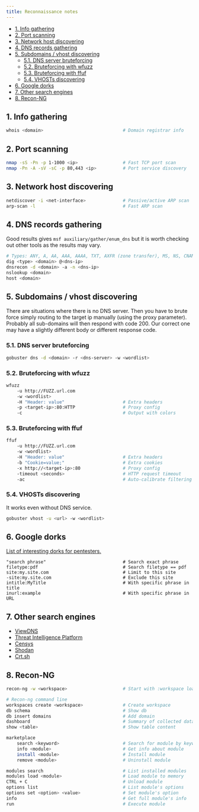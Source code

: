 ```yaml
---
title: Reconnaissance notes
---
```


- [1. Info gathering](#1-info-gathering)
- [2. Port scanning](#2-port-scanning)
- [3. Network host discovering](#3-network-host-discovering)
- [4. DNS records gathering](#4-dns-records-gathering)
- [5. Subdomains / vhost discovering](#5-subdomains--vhost-discovering)
  - [5.1. DNS server bruteforcing](#51-dns-server-bruteforcing)
  - [5.2. Bruteforcing with wfuzz](#52-bruteforcing-with-wfuzz)
  - [5.3. Bruteforcing with ffuf](#53-bruteforcing-with-ffuf)
  - [5.4. VHOSTs discovering](#54-vhosts-discovering)
- [6. Google dorks](#6-google-dorks)
- [7. Other search engines](#7-other-search-engines)
- [8. Recon-NG](#8-recon-ng)

## 1. Info gathering

```bash
whois <domain>                              # Domain registrar info
```

## 2. Port scanning

```bash
nmap -sS -Pn -p 1-1000 <ip>                 # Fast TCP port scan
nmap -Pn -A -sV -sC -p 80,443 <ip>          # Port service discovery
```

## 3. Network host discovering

```bash
netdiscover -i <net-interface>              # Passive/active ARP scan
arp-scan -l                                 # Fast ARP scan
```

## 4. DNS records gathering
Good results gives `msf auxiliary/gather/enum_dns` but it is worth checking out other tools as the results may vary.

```bash
# Types: ANY, A, AA, AAA, AAAA, TXT, AXFR (zone transfer), MS, NS, CNAME
dig <type> <domain> @<dns-ip>     
dnsrecon -d <domain> -a -n <dns-ip>
nslookup <domain>                   
host <domain>  
```

## 5. Subdomains / vhost discovering
There are situations where there is no DNS server. Then you have to brute force simply routing to the target ip manually (using the proxy parameter). Probably all sub-domains will then respond with code 200. Our correct one may have a slightly different body or different response code.

### 5.1. DNS server bruteforcing

```bash
gobuster dns -d <domain> -r <dns-server> -w <wordlist>
```

### 5.2. Bruteforcing with wfuzz

```bash
wfuzz
    -u http://FUZZ.url.com
    -w <wordlist>
    -H "Header: value"                      # Extra headers
    -p <target-ip>:80:HTTP                  # Proxy config
    -c                                      # Output with colors
```

### 5.3. Bruteforcing with ffuf

```bash
ffuf
    -u http://FUZZ.url.com
    -w <wordlist>
    -H "Header: value"                      # Extra headers
    -b "Cookie=value;"                      # Extra cookies
    -x http://<target-ip>:80                # Proxy config
    -timeout <seconds>                      # HTTP request timeout
    -ac                                     # Auto-calibrate filtering
```

### 5.4. VHOSTs discovering

It works even without DNS service.

```bash
gobuster vhost -u <url> -w <wordlist>   
```

## 6. Google dorks
[List of interesting dorks for pentesters.](https://www.exploit-db.com/google-hacking-database)

```text
"search phrase"                             # Search exact phrase
filetype:pdf                                # Search filetype == pdf
site:my.site.com                            # Limit to this site
-site:my.site.com                           # Exclude this site
intitle:MyTitle                             # With specific phrase in title
inurl:example                               # With specific phrase in URL
```

## 7. Other search engines

- [ViewDNS](https://viewdns.info/)
- [Threat Intelligence Platform](https://threatintelligenceplatform.com/)
- [Censys](https://search.censys.io/)
- [Shodan](https://www.shodan.io/)
- [Crt.sh](https://crt.sh/)

## 8. Recon-NG

```bash
recon-ng -w <workspace>                     # Start with :workspace loaded

# Recon-ng command line
workspaces create <workspace>               # Create workspace
db schema                                   # Show db
db insert domains                           # Add domain
dashboard                                   # Summary of collected data
show <table>                                # Show table content

marketplace
    search <keyword>                        # Search for module by keyword
    info <module>                           # Get info about module
    install <module>                        # Install module
    remove <module>                         # Uninstall module

modules search                              # List installed modules
modules load <module>                       # Load module to memory
CTRL + C                                    # Unload module
options list                                # List module's options
options set <option> <value>                # Set module's option
info                                        # Get full module's info
run                                         # Execute module
```
